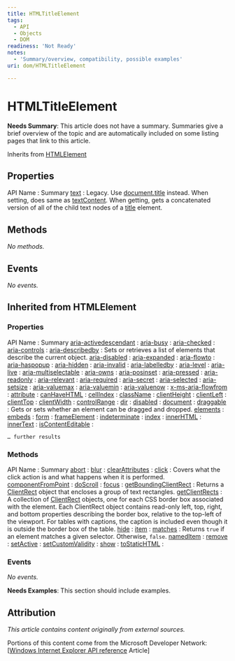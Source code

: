 ```yaml
---
title: HTMLTitleElement
tags:
  - API
  - Objects
  - DOM
readiness: 'Not Ready'
notes:
  - 'Summary/overview, compatibility, possible examples'
uri: dom/HTMLTitleElement

---
```

# HTMLTitleElement

**Needs Summary**: This article does not have a summary. Summaries give a brief overview of the topic and are automatically included on some listing pages that link to this article.

<span data-meta="subclass_of" data-type="key">Inherits from <span data-type="value">[HTMLElement](/dom/HTMLElement)</span></span>

## Properties

API Name
:   Summary
[text](/dom/HTMLTitleElement/text)
:   Legacy. Use [document.title](/dom/Document/title) instead. When setting, does same as [textContent](/dom/Node/textContent). When getting, gets a concatenated version of all of the child text nodes of a [title](/html/elements/title) element.

## Methods

*No methods.*

## Events

*No events.*

## Inherited from HTMLElement

### Properties

API Name
:   Summary
[aria-activedescendant](/aria/attributes/aria-activedescendant)
:
[aria-busy](/aria/attributes/aria-busy)
:
[aria-checked](/aria/attributes/aria-checked)
:
[aria-controls](/aria/attributes/aria-controls)
:
[aria-describedby](/aria/attributes/aria-describedby)
:   Sets or retrieves a list of elements that describe the current object.
[aria-disabled](/aria/attributes/aria-disabled)
:
[aria-expanded](/aria/attributes/aria-expanded)
:
[aria-flowto](/aria/attributes/aria-flowto)
:
[aria-haspopup](/aria/attributes/aria-haspopup)
:
[aria-hidden](/aria/attributes/aria-hidden)
:
[aria-invalid](/aria/attributes/aria-invalid)
:
[aria-labelledby](/aria/attributes/aria-labelledby)
:
[aria-level](/aria/attributes/aria-level)
:
[aria-live](/aria/attributes/aria-live)
:
[aria-multiselectable](/aria/attributes/aria-multiselectable)
:
[aria-owns](/aria/attributes/aria-owns)
:
[aria-posinset](/aria/attributes/aria-posinset)
:
[aria-pressed](/aria/attributes/aria-pressed)
:
[aria-readonly](/aria/attributes/aria-readonly)
:
[aria-relevant](/aria/attributes/aria-relevant)
:
[aria-required](/aria/attributes/aria-required)
:
[aria-secret](/aria/attributes/aria-secret)
:
[aria-selected](/aria/attributes/aria-selected)
:
[aria-setsize](/aria/attributes/aria-setsize)
:
[aria-valuemax](/aria/attributes/aria-valuemax)
:
[aria-valuemin](/aria/attributes/aria-valuemin)
:
[aria-valuenow](/aria/attributes/aria-valuenow)
:
[x-ms-aria-flowfrom](/aria/attributes/x-ms-aria-flowfrom)
:
[attribute](/dom/HTMLElement/attribute)
:
[canHaveHTML](/dom/HTMLElement/canHaveHTML)
:
[cellIndex](/dom/HTMLElement/cellIndex)
:
[className](/dom/HTMLElement/className)
:
[clientHeight](/dom/HTMLElement/clientHeight)
:
[clientLeft](/dom/HTMLElement/clientLeft)
:
[clientTop](/dom/HTMLElement/clientTop)
:
[clientWidth](/dom/HTMLElement/clientWidth)
:
[controlRange](/dom/HTMLElement/controlRange)
:
[dir](/dom/HTMLElement/dir)
:
[disabled](/dom/HTMLElement/disabled)
:
[document](/dom/HTMLElement/document)
:
[draggable](/dom/HTMLElement/draggable)
:   Gets or sets whether an element can be dragged and dropped.
[elements](/dom/HTMLElement/elements)
:
[embeds](/dom/HTMLElement/embeds)
:
[form](/dom/HTMLElement/form)
:
[frameElement](/dom/HTMLElement/frameElement)
:
[indeterminate](/dom/HTMLElement/indeterminate)
:
[index](/dom/HTMLElement/index)
:
[innerHTML](/dom/HTMLElement/innerHTML)
:
[innerText](/dom/HTMLElement/innerText)
:
[isContentEditable](/dom/HTMLElement/isContentEditable)
:

<!-- -->

    … further results

### Methods

API Name
:   Summary
[abort](/dom/HTMLElement/abort)
:
[blur](/dom/HTMLElement/blur)
:
[clearAttributes](/dom/HTMLElement/clearAttributes)
:
[click](/dom/HTMLElement/click)
:   Covers what the click action is and what happens when it is performed.
[componentFromPoint](/dom/HTMLElement/componentFromPoint)
:
[doScroll](/dom/HTMLElement/doScroll)
:
[focus](/dom/HTMLElement/focus)
:
[getBoundingClientRect](/dom/HTMLElement/getBoundingClientRect)
:   Returns a [ClientRect](/css/cssom/ClientRect) object that encloses a group of text rectangles.
[getClientRects](/dom/HTMLElement/getClientRects)
:   A collection of [ClientRect](/css/cssom/ClientRect) objects, one for each CSS border box associated with the element. Each ClientRect object contains read-only left, top, right, and bottom properties describing the border box, relative to the top-left of the viewport. For tables with captions, the caption is included even though it is outside the border box of the table.
[hide](/dom/HTMLElement/hide)
:
[item](/dom/HTMLElement/item)
:
[matches](/dom/HTMLElement/matches)
:   Returns `true` if an element matches a given selector. Otherwise, `false`.
[namedItem](/dom/HTMLElement/namedItem)
:
[remove](/dom/HTMLElement/remove)
:
[setActive](/dom/HTMLElement/setActive)
:
[setCustomValidity](/dom/HTMLElement/setCustomValidity)
:
[show](/dom/HTMLElement/show)
:
[toStaticHTML](/dom/HTMLElement/toStaticHTML)
:

### Events

*No events.*

**Needs Examples**: This section should include examples.

## Attribution

*This article contains content originally from external sources.*

Portions of this content come from the Microsoft Developer Network: [[Windows Internet Explorer API reference](http://msdn.microsoft.com/en-us/library/ie/hh828809%28v=vs.85%29.aspx) Article]

